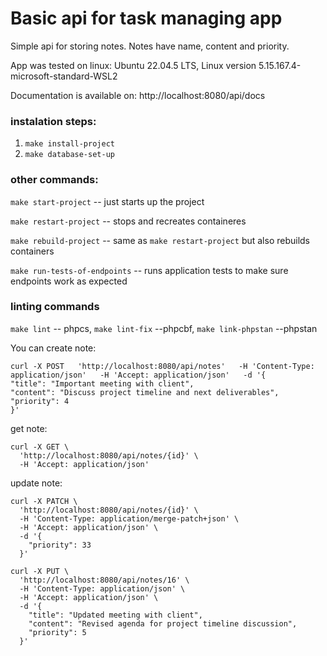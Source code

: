 # Basic api for task managing app
Simple api for storing notes. Notes have name, content and priority.

App was tested on linux:
Ubuntu 22.04.5 LTS, Linux version 5.15.167.4-microsoft-standard-WSL2

Documentation is available on:
http://localhost:8080/api/docs

### instalation steps:
1. `make install-project`
2. `make database-set-up`

### other commands:
`make start-project` -- just starts up the project

`make restart-project` -- stops and recreates containeres

`make rebuild-project` -- same as `make restart-project` but also rebuilds containers

`make run-tests-of-endpoints` -- runs application tests to make sure endpoints work as expected

### linting commands
`make lint` -- phpcs, `make lint-fix` --phpcbf, `make link-phpstan` --phpstan

You can create note: 
```
curl -X POST   'http://localhost:8080/api/notes'   -H 'Content-Type: application/json'   -H 'Accept: application/json'   -d '{
"title": "Important meeting with client",
"content": "Discuss project timeline and next deliverables",
"priority": 4
}'
```



get note:

```
curl -X GET \
  'http://localhost:8080/api/notes/{id}' \
  -H 'Accept: application/json'
```
update note:
```
curl -X PATCH \
  'http://localhost:8080/api/notes/{id}' \
  -H 'Content-Type: application/merge-patch+json' \
  -H 'Accept: application/json' \
  -d '{
    "priority": 33
  }'
```

```
curl -X PUT \
  'http://localhost:8080/api/notes/16' \
  -H 'Content-Type: application/json' \
  -H 'Accept: application/json' \
  -d '{
    "title": "Updated meeting with client",
    "content": "Revised agenda for project timeline discussion",
    "priority": 5
  }'
```